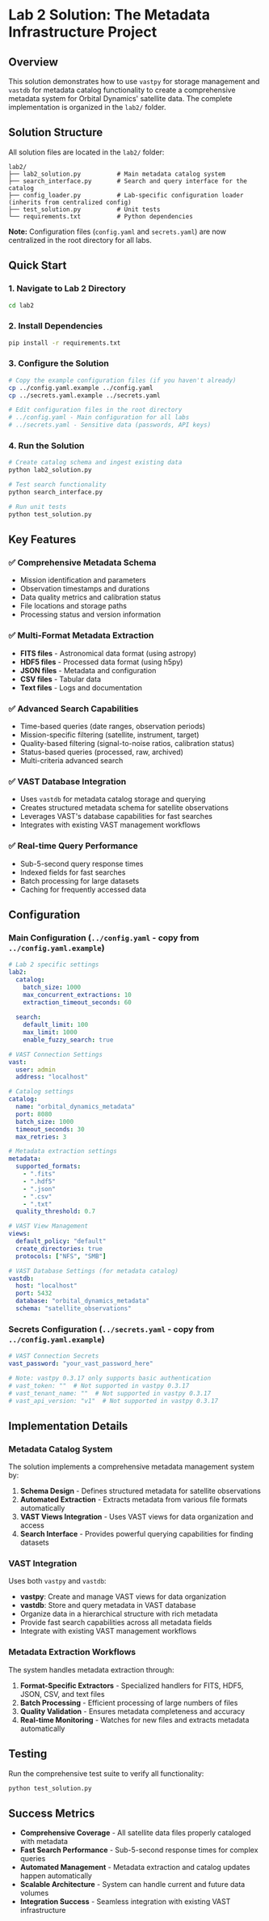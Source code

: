 # Lab 2 Solution: The Metadata Infrastructure Project

## Overview

This solution demonstrates how to use `vastpy` for storage management and `vastdb` for metadata catalog functionality to create a comprehensive metadata system for Orbital Dynamics' satellite data. The complete implementation is organized in the `lab2/` folder.

## Solution Structure

All solution files are located in the `lab2/` folder:

```
lab2/
├── lab2_solution.py          # Main metadata catalog system
├── search_interface.py       # Search and query interface for the catalog
├── config_loader.py          # Lab-specific configuration loader (inherits from centralized config)
├── test_solution.py          # Unit tests
└── requirements.txt          # Python dependencies
```

**Note:** Configuration files (`config.yaml` and `secrets.yaml`) are now centralized in the root directory for all labs.

## Quick Start

### 1. Navigate to Lab 2 Directory
```bash
cd lab2
```

### 2. Install Dependencies
```bash
pip install -r requirements.txt
```

### 3. Configure the Solution
```bash
# Copy the example configuration files (if you haven't already)
cp ../config.yaml.example ../config.yaml
cp ../secrets.yaml.example ../secrets.yaml

# Edit configuration files in the root directory
# ../config.yaml - Main configuration for all labs
# ../secrets.yaml - Sensitive data (passwords, API keys)
```

### 4. Run the Solution
```bash
# Create catalog schema and ingest existing data
python lab2_solution.py

# Test search functionality
python search_interface.py

# Run unit tests
python test_solution.py
```

## Key Features

### ✅ Comprehensive Metadata Schema
- Mission identification and parameters
- Observation timestamps and durations
- Data quality metrics and calibration status
- File locations and storage paths
- Processing status and version information

### ✅ Multi-Format Metadata Extraction
- **FITS files** - Astronomical data format (using astropy)
- **HDF5 files** - Processed data format (using h5py)
- **JSON files** - Metadata and configuration
- **CSV files** - Tabular data
- **Text files** - Logs and documentation

### ✅ Advanced Search Capabilities
- Time-based queries (date ranges, observation periods)
- Mission-specific filtering (satellite, instrument, target)
- Quality-based filtering (signal-to-noise ratios, calibration status)
- Status-based queries (processed, raw, archived)
- Multi-criteria advanced search

### ✅ VAST Database Integration
- Uses `vastdb` for metadata catalog storage and querying
- Creates structured metadata schema for satellite observations
- Leverages VAST's database capabilities for fast searches
- Integrates with existing VAST management workflows

### ✅ Real-time Query Performance
- Sub-5-second query response times
- Indexed fields for fast searches
- Batch processing for large datasets
- Caching for frequently accessed data

## Configuration

### Main Configuration (`../config.yaml` - copy from `../config.yaml.example`)
```yaml
# Lab 2 specific settings
lab2:
  catalog:
    batch_size: 1000
    max_concurrent_extractions: 10
    extraction_timeout_seconds: 60
  
  search:
    default_limit: 100
    max_limit: 1000
    enable_fuzzy_search: true

# VAST Connection Settings
vast:
  user: admin
  address: "localhost"

# Catalog settings
catalog:
  name: "orbital_dynamics_metadata"
  port: 8080
  batch_size: 1000
  timeout_seconds: 30
  max_retries: 3

# Metadata extraction settings
metadata:
  supported_formats:
    - ".fits"
    - ".hdf5"
    - ".json"
    - ".csv"
    - ".txt"
  quality_threshold: 0.7

# VAST View Management
views:
  default_policy: "default"
  create_directories: true
  protocols: ["NFS", "SMB"]

# VAST Database Settings (for metadata catalog)
vastdb:
  host: "localhost"
  port: 5432
  database: "orbital_dynamics_metadata"
  schema: "satellite_observations"
```

### Secrets Configuration (`../secrets.yaml` - copy from `../config.yaml.example`)
```yaml
# VAST Connection Secrets
vast_password: "your_vast_password_here"

# Note: vastpy 0.3.17 only supports basic authentication
# vast_token: ""  # Not supported in vastpy 0.3.17
# vast_tenant_name: ""  # Not supported in vastpy 0.3.17
# vast_api_version: "v1"  # Not supported in vastpy 0.3.17
```

## Implementation Details

### Metadata Catalog System
The solution implements a comprehensive metadata management system by:
1. **Schema Design** - Defines structured metadata for satellite observations
2. **Automated Extraction** - Extracts metadata from various file formats automatically
3. **VAST Views Integration** - Uses VAST views for data organization and access
4. **Search Interface** - Provides powerful querying capabilities for finding datasets

### VAST Integration
Uses both `vastpy` and `vastdb`:
- **vastpy**: Create and manage VAST views for data organization
- **vastdb**: Store and query metadata in VAST database
- Organize data in a hierarchical structure with rich metadata
- Provide fast search capabilities across all metadata fields
- Integrate with existing VAST management workflows

### Metadata Extraction Workflows
The system handles metadata extraction through:
1. **Format-Specific Extractors** - Specialized handlers for FITS, HDF5, JSON, CSV, and text files
2. **Batch Processing** - Efficient processing of large numbers of files
3. **Quality Validation** - Ensures metadata completeness and accuracy
4. **Real-time Monitoring** - Watches for new files and extracts metadata automatically

## Testing

Run the comprehensive test suite to verify all functionality:

```bash
python test_solution.py
```

## Success Metrics

- **Comprehensive Coverage** - All satellite data files properly cataloged with metadata
- **Fast Search Performance** - Sub-5-second response times for complex queries
- **Automated Management** - Metadata extraction and catalog updates happen automatically
- **Scalable Architecture** - System can handle current and future data volumes
- **Integration Success** - Seamless integration with existing VAST infrastructure 